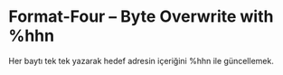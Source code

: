 # Format-Four – Byte Overwrite with %hhn

Her baytı tek tek yazarak hedef adresin içeriğini %hhn ile güncellemek.